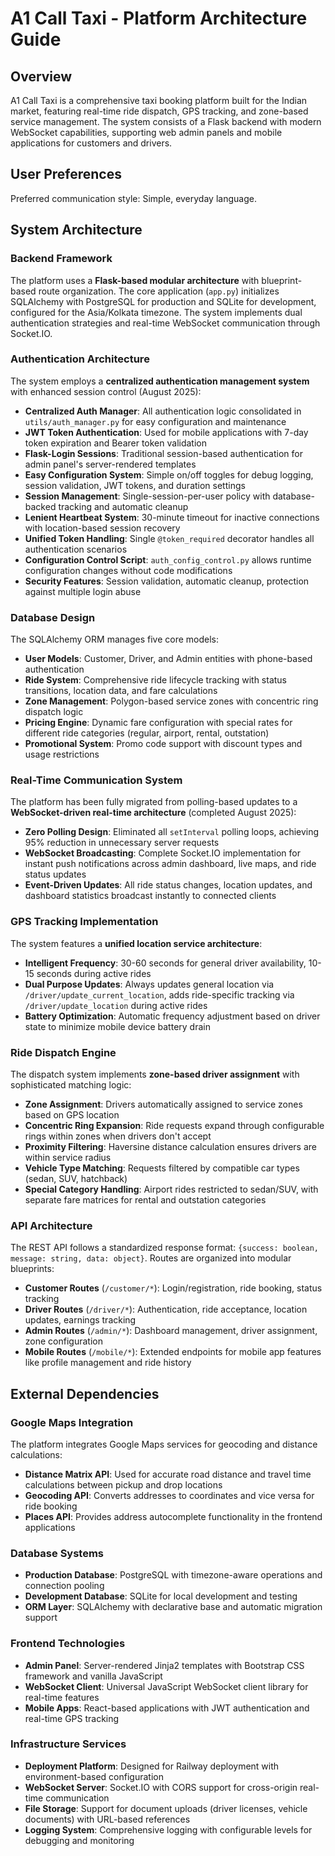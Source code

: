 # A1 Call Taxi - Platform Architecture Guide

## Overview

A1 Call Taxi is a comprehensive taxi booking platform built for the Indian market, featuring real-time ride dispatch, GPS tracking, and zone-based service management. The system consists of a Flask backend with modern WebSocket capabilities, supporting web admin panels and mobile applications for customers and drivers.

## User Preferences

Preferred communication style: Simple, everyday language.

## System Architecture

### Backend Framework
The platform uses a **Flask-based modular architecture** with blueprint-based route organization. The core application (`app.py`) initializes SQLAlchemy with PostgreSQL for production and SQLite for development, configured for the Asia/Kolkata timezone. The system implements dual authentication strategies and real-time WebSocket communication through Socket.IO.

### Authentication Architecture
The system employs a **centralized authentication management system** with enhanced session control (August 2025):
- **Centralized Auth Manager**: All authentication logic consolidated in `utils/auth_manager.py` for easy configuration and maintenance
- **JWT Token Authentication**: Used for mobile applications with 7-day token expiration and Bearer token validation
- **Flask-Login Sessions**: Traditional session-based authentication for admin panel's server-rendered templates
- **Easy Configuration System**: Simple on/off toggles for debug logging, session validation, JWT tokens, and duration settings
- **Session Management**: Single-session-per-user policy with database-backed tracking and automatic cleanup
- **Lenient Heartbeat System**: 30-minute timeout for inactive connections with location-based session recovery
- **Unified Token Handling**: Single `@token_required` decorator handles all authentication scenarios
- **Configuration Control Script**: `auth_config_control.py` allows runtime configuration changes without code modifications
- **Security Features**: Session validation, automatic cleanup, protection against multiple login abuse

### Database Design
The SQLAlchemy ORM manages five core models:
- **User Models**: Customer, Driver, and Admin entities with phone-based authentication
- **Ride System**: Comprehensive ride lifecycle tracking with status transitions, location data, and fare calculations
- **Zone Management**: Polygon-based service zones with concentric ring dispatch logic
- **Pricing Engine**: Dynamic fare configuration with special rates for different ride categories (regular, airport, rental, outstation)
- **Promotional System**: Promo code support with discount types and usage restrictions

### Real-Time Communication System
The platform has been fully migrated from polling-based updates to a **WebSocket-driven real-time architecture** (completed August 2025):
- **Zero Polling Design**: Eliminated all `setInterval` polling loops, achieving 95% reduction in unnecessary server requests
- **WebSocket Broadcasting**: Complete Socket.IO implementation for instant push notifications across admin dashboard, live maps, and ride status updates
- **Event-Driven Updates**: All ride status changes, location updates, and dashboard statistics broadcast instantly to connected clients

### GPS Tracking Implementation
The system features a **unified location service architecture**:
- **Intelligent Frequency**: 30-60 seconds for general driver availability, 10-15 seconds during active rides
- **Dual Purpose Updates**: Always updates general location via `/driver/update_current_location`, adds ride-specific tracking via `/driver/update_location` during active rides
- **Battery Optimization**: Automatic frequency adjustment based on driver state to minimize mobile device battery drain

### Ride Dispatch Engine
The dispatch system implements **zone-based driver assignment** with sophisticated matching logic:
- **Zone Assignment**: Drivers automatically assigned to service zones based on GPS location
- **Concentric Ring Expansion**: Ride requests expand through configurable rings within zones when drivers don't accept
- **Proximity Filtering**: Haversine distance calculation ensures drivers are within service radius
- **Vehicle Type Matching**: Requests filtered by compatible car types (sedan, SUV, hatchback)
- **Special Category Handling**: Airport rides restricted to sedan/SUV, with separate fare matrices for rental and outstation categories

### API Architecture
The REST API follows a standardized response format: `{success: boolean, message: string, data: object}`. Routes are organized into modular blueprints:
- **Customer Routes** (`/customer/*`): Login/registration, ride booking, status tracking
- **Driver Routes** (`/driver/*`): Authentication, ride acceptance, location updates, earnings tracking
- **Admin Routes** (`/admin/*`): Dashboard management, driver assignment, zone configuration
- **Mobile Routes** (`/mobile/*`): Extended endpoints for mobile app features like profile management and ride history

## External Dependencies

### Google Maps Integration
The platform integrates Google Maps services for geocoding and distance calculations:
- **Distance Matrix API**: Used for accurate road distance and travel time calculations between pickup and drop locations
- **Geocoding API**: Converts addresses to coordinates and vice versa for ride booking
- **Places API**: Provides address autocomplete functionality in the frontend applications

### Database Systems
- **Production Database**: PostgreSQL with timezone-aware operations and connection pooling
- **Development Database**: SQLite for local development and testing
- **ORM Layer**: SQLAlchemy with declarative base and automatic migration support

### Frontend Technologies
- **Admin Panel**: Server-rendered Jinja2 templates with Bootstrap CSS framework and vanilla JavaScript
- **WebSocket Client**: Universal JavaScript WebSocket client library for real-time features
- **Mobile Apps**: React-based applications with JWT authentication and real-time GPS tracking

### Infrastructure Services
- **Deployment Platform**: Designed for Railway deployment with environment-based configuration
- **WebSocket Server**: Socket.IO with CORS support for cross-origin real-time communication
- **File Storage**: Support for document uploads (driver licenses, vehicle documents) with URL-based references
- **Logging System**: Comprehensive logging with configurable levels for debugging and monitoring